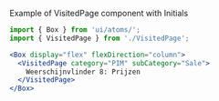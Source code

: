 Example of VisitedPage component with Initials

```jsx harmony
import { Box } from 'ui/atoms/';
import { VisitedPage } from './VisitedPage';

<Box display="flex" flexDirection="column">
  <VisitedPage category="PIM" subCategory="Sale">
    Weerschijnvlinder 8: Prijzen
  </VisitedPage>
</Box>
```